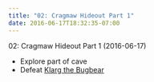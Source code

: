 ```yaml
---
title: "02: Cragmaw Hideout Part 1"
date: 2016-06-17T18:32:35-07:00
---
```


02: Cragmaw Hideout Part 1 (2016-06-17)

- Explore part of cave
- Defeat [Klarg the Bugbear](../non-player-characters/#wiki-toc-klarg)
